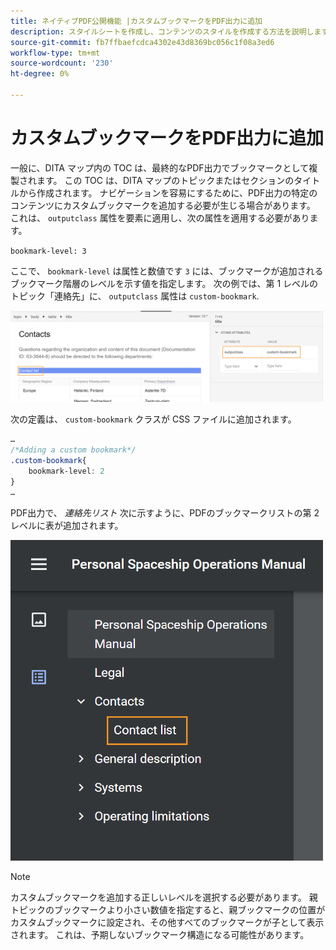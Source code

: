 ```yaml
---
title: ネイティブPDF公開機能 |カスタムブックマークをPDF出力に追加
description: スタイルシートを作成し、コンテンツのスタイルを作成する方法を説明します。
source-git-commit: fb7ffbaefcdca4302e43d8369bc056c1f08a3ed6
workflow-type: tm+mt
source-wordcount: '230'
ht-degree: 0%

---
```



# カスタムブックマークをPDF出力に追加

一般に、DITA マップ内の TOC は、最終的なPDF出力でブックマークとして複製されます。 この TOC は、DITA マップのトピックまたはセクションのタイトルから作成されます。 ナビゲーションを容易にするために、PDF出力の特定のコンテンツにカスタムブックマークを追加する必要が生じる場合があります。 これは、 `outputclass` 属性を要素に適用し、次の属性を適用する必要があります。

`bookmark-level: 3`

ここで、 `bookmark-level` は属性と数値です `3` には、ブックマークが追加されるブックマーク階層のレベルを示す値を指定します。 次の例では、第 1 レベルのトピック「連絡先」に、 `outputclass` 属性は `custom-bookmark`.


<img src="./assets/custom-bookmark-attribute.png" width="500">

次の定義は、 `custom-bookmark` クラスが CSS ファイルに追加されます。

```css
…
/*Adding a custom bookmark*/
.custom-bookmark{
    bookmark-level: 2
}
…
```

PDF出力で、 *連絡先リスト* 次に示すように、PDFのブックマークリストの第 2 レベルに表が追加されます。

<img src="./assets/custom-bookmark-in-pdf-output.png" width="500">

>[!NOTE]
>
>カスタムブックマークを追加する正しいレベルを選択する必要があります。 親トピックのブックマークより小さい数値を指定すると、親ブックマークの位置がカスタムブックマークに設定され、その他すべてのブックマークが子として表示されます。 これは、予期しないブックマーク構造になる可能性があります。

